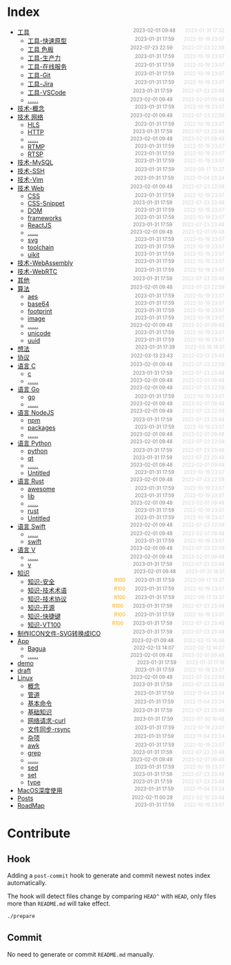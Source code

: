 
# Index

- [工具](src/%E5%B7%A5%E5%85%B7)<span style="font-size:.8em;float:right"><span style="color:orange"></span><span style="padding-left:2em;color:gray;">2023-02-01 09:48</span><span style="padding-left:2em;color:lightgray;">2023-01-31 17:32</span></span>
  - [工具-快速原型](src/%E5%B7%A5%E5%85%B7/%E5%B7%A5%E5%85%B7-%E5%BF%AB%E9%80%9F%E5%8E%9F%E5%9E%8B)<span style="font-size:.8em;float:right"><span style="color:orange"></span><span style="padding-left:2em;color:gray;">2023-01-31 17:59</span><span style="padding-left:2em;color:lightgray;">2022-10-19 23:07</span></span>
  - [工具 色板](src/%E5%B7%A5%E5%85%B7/%E5%B7%A5%E5%85%B7-%E8%89%B2%E6%9D%BF)<span style="font-size:.8em;float:right"><span style="color:orange"></span><span style="padding-left:2em;color:gray;">2022-07-23 22:59</span><span style="padding-left:2em;color:lightgray;">2022-07-23 22:59</span></span>
  - [工具-生产力](src/%E5%B7%A5%E5%85%B7/%E5%B7%A5%E5%85%B7-%E7%94%9F%E4%BA%A7%E5%8A%9B)<span style="font-size:.8em;float:right"><span style="color:orange"></span><span style="padding-left:2em;color:gray;">2023-01-31 17:59</span><span style="padding-left:2em;color:lightgray;">2022-10-19 23:07</span></span>
  - [工具-在线服务](src/%E5%B7%A5%E5%85%B7/%E5%B7%A5%E5%85%B7-%E5%9C%A8%E7%BA%BF%E6%9C%8D%E5%8A%A1)<span style="font-size:.8em;float:right"><span style="color:orange"></span><span style="padding-left:2em;color:gray;">2023-01-31 17:59</span><span style="padding-left:2em;color:lightgray;">2022-10-19 23:07</span></span>
  - [工具-Git](src/%E5%B7%A5%E5%85%B7/%E5%B7%A5%E5%85%B7-Git)<span style="font-size:.8em;float:right"><span style="color:orange"></span><span style="padding-left:2em;color:gray;">2023-01-31 17:59</span><span style="padding-left:2em;color:lightgray;">2022-10-19 23:07</span></span>
  - [工具-Jira](src/%E5%B7%A5%E5%85%B7/%E5%B7%A5%E5%85%B7-Jira)<span style="font-size:.8em;float:right"><span style="color:orange"></span><span style="padding-left:2em;color:gray;">2023-01-31 17:59</span><span style="padding-left:2em;color:lightgray;">2022-10-19 23:07</span></span>
  - [工具-VSCode](src/%E5%B7%A5%E5%85%B7/%E5%B7%A5%E5%85%B7-VSCode)<span style="font-size:.8em;float:right"><span style="color:orange"></span><span style="padding-left:2em;color:gray;">2023-01-31 17:59</span><span style="padding-left:2em;color:lightgray;">2022-07-23 23:48</span></span>
  - [......](src/%E5%B7%A5%E5%85%B7/)<span style="font-size:.8em;float:right"><span style="color:orange"></span><span style="padding-left:2em;color:gray;">2023-02-01 09:48</span><span style="padding-left:2em;color:lightgray;">2023-02-01 09:48</span></span>
- [技术-概念](src/%E6%8A%80%E6%9C%AF-%E6%A6%82%E5%BF%B5)<span style="font-size:.8em;float:right"><span style="color:orange"></span><span style="padding-left:2em;color:gray;">2023-01-31 17:59</span><span style="padding-left:2em;color:lightgray;">2022-10-19 23:07</span></span>
- [技术 网络](src/%E6%8A%80%E6%9C%AF-%E7%BD%91%E7%BB%9C)<span style="font-size:.8em;float:right"><span style="color:orange"></span><span style="padding-left:2em;color:gray;">2023-02-01 09:48</span><span style="padding-left:2em;color:lightgray;">2022-07-23 22:59</span></span>
  - [HLS](src/%E6%8A%80%E6%9C%AF-%E7%BD%91%E7%BB%9C/HLS)<span style="font-size:.8em;float:right"><span style="color:orange"></span><span style="padding-left:2em;color:gray;">2023-01-31 17:59</span><span style="padding-left:2em;color:lightgray;">2022-10-19 23:07</span></span>
  - [HTTP](src/%E6%8A%80%E6%9C%AF-%E7%BD%91%E7%BB%9C/HTTP)<span style="font-size:.8em;float:right"><span style="color:orange"></span><span style="padding-left:2em;color:gray;">2023-01-31 17:59</span><span style="padding-left:2em;color:lightgray;">2022-07-23 23:48</span></span>
  - [......](src/%E6%8A%80%E6%9C%AF-%E7%BD%91%E7%BB%9C/)<span style="font-size:.8em;float:right"><span style="color:orange"></span><span style="padding-left:2em;color:gray;">2023-02-01 09:48</span><span style="padding-left:2em;color:lightgray;">2023-02-01 09:48</span></span>
  - [RTMP](src/%E6%8A%80%E6%9C%AF-%E7%BD%91%E7%BB%9C/RTMP)<span style="font-size:.8em;float:right"><span style="color:orange"></span><span style="padding-left:2em;color:gray;">2023-01-31 17:59</span><span style="padding-left:2em;color:lightgray;">2022-10-19 23:07</span></span>
  - [RTSP](src/%E6%8A%80%E6%9C%AF-%E7%BD%91%E7%BB%9C/RTSP)<span style="font-size:.8em;float:right"><span style="color:orange"></span><span style="padding-left:2em;color:gray;">2023-01-31 17:59</span><span style="padding-left:2em;color:lightgray;">2022-10-19 23:07</span></span>
- [技术-MySQL](src/%E6%8A%80%E6%9C%AF-MySQL)<span style="font-size:.8em;float:right"><span style="color:orange"></span><span style="padding-left:2em;color:gray;">2023-01-31 17:59</span><span style="padding-left:2em;color:lightgray;">2022-10-19 23:07</span></span>
- [技术-SSH](src/%E6%8A%80%E6%9C%AF-SSH)<span style="font-size:.8em;float:right"><span style="color:orange"></span><span style="padding-left:2em;color:gray;">2023-01-31 17:59</span><span style="padding-left:2em;color:lightgray;">2022-09-17 13:37</span></span>
- [技术-Vim](src/%E6%8A%80%E6%9C%AF-Vim)<span style="font-size:.8em;float:right"><span style="color:orange"></span><span style="padding-left:2em;color:gray;">2023-01-31 17:59</span><span style="padding-left:2em;color:lightgray;">2022-11-04 23:24</span></span>
- [技术 Web](src/%E6%8A%80%E6%9C%AF-Web)<span style="font-size:.8em;float:right"><span style="color:orange"></span><span style="padding-left:2em;color:gray;">2023-02-01 09:48</span><span style="padding-left:2em;color:lightgray;">2022-07-23 22:59</span></span>
  - [CSS](src/%E6%8A%80%E6%9C%AF-Web/CSS)<span style="font-size:.8em;float:right"><span style="color:orange"></span><span style="padding-left:2em;color:gray;">2023-01-31 17:59</span><span style="padding-left:2em;color:lightgray;">2022-10-19 23:07</span></span>
  - [CSS-Snippet](src/%E6%8A%80%E6%9C%AF-Web/CSS-Snippet)<span style="font-size:.8em;float:right"><span style="color:orange"></span><span style="padding-left:2em;color:gray;">2023-01-31 17:59</span><span style="padding-left:2em;color:lightgray;">2022-07-23 23:48</span></span>
  - [DOM](src/%E6%8A%80%E6%9C%AF-Web/DOM)<span style="font-size:.8em;float:right"><span style="color:orange"></span><span style="padding-left:2em;color:gray;">2023-01-31 17:59</span><span style="padding-left:2em;color:lightgray;">2022-10-19 23:07</span></span>
  - [frameworks](src/%E6%8A%80%E6%9C%AF-Web/frameworks)<span style="font-size:.8em;float:right"><span style="color:orange"></span><span style="padding-left:2em;color:gray;">2023-01-31 17:59</span><span style="padding-left:2em;color:lightgray;">2022-10-19 23:07</span></span>
  - [ReactJS](src/%E6%8A%80%E6%9C%AF-Web/ReactJS)<span style="font-size:.8em;float:right"><span style="color:orange"></span><span style="padding-left:2em;color:gray;">2023-01-31 17:59</span><span style="padding-left:2em;color:lightgray;">2022-07-23 23:48</span></span>
  - [......](src/%E6%8A%80%E6%9C%AF-Web/)<span style="font-size:.8em;float:right"><span style="color:orange"></span><span style="padding-left:2em;color:gray;">2023-02-01 09:48</span><span style="padding-left:2em;color:lightgray;">2023-02-01 09:48</span></span>
  - [svg](src/%E6%8A%80%E6%9C%AF-Web/svg)<span style="font-size:.8em;float:right"><span style="color:orange"></span><span style="padding-left:2em;color:gray;">2023-01-31 17:59</span><span style="padding-left:2em;color:lightgray;">2022-10-19 23:07</span></span>
  - [toolchain](src/%E6%8A%80%E6%9C%AF-Web/toolchain)<span style="font-size:.8em;float:right"><span style="color:orange"></span><span style="padding-left:2em;color:gray;">2023-01-31 17:59</span><span style="padding-left:2em;color:lightgray;">2022-10-19 23:07</span></span>
  - [uikit](src/%E6%8A%80%E6%9C%AF-Web/uikit)<span style="font-size:.8em;float:right"><span style="color:orange"></span><span style="padding-left:2em;color:gray;">2023-01-31 17:59</span><span style="padding-left:2em;color:lightgray;">2022-10-19 23:07</span></span>
- [技术-WebAssembly](src/%E6%8A%80%E6%9C%AF-WebAssembly)<span style="font-size:.8em;float:right"><span style="color:orange"></span><span style="padding-left:2em;color:gray;">2023-01-31 17:59</span><span style="padding-left:2em;color:lightgray;">2022-10-19 23:07</span></span>
- [技术-WebRTC](src/%E6%8A%80%E6%9C%AF-WebRTC)<span style="font-size:.8em;float:right"><span style="color:orange"></span><span style="padding-left:2em;color:gray;">2023-01-31 17:59</span><span style="padding-left:2em;color:lightgray;">2022-10-19 23:07</span></span>
- [其他](src/%E5%85%B6%E4%BB%96)<span style="font-size:.8em;float:right"><span style="color:orange"></span><span style="padding-left:2em;color:gray;">2023-01-31 17:59</span><span style="padding-left:2em;color:lightgray;">2022-07-23 23:48</span></span>
- [算法](src/%E7%AE%97%E6%B3%95)<span style="font-size:.8em;float:right"><span style="color:orange"></span><span style="padding-left:2em;color:gray;">2023-02-01 09:48</span><span style="padding-left:2em;color:lightgray;">2022-07-23 22:59</span></span>
  - [aes](src/%E7%AE%97%E6%B3%95/aes)<span style="font-size:.8em;float:right"><span style="color:orange"></span><span style="padding-left:2em;color:gray;">2023-01-31 17:59</span><span style="padding-left:2em;color:lightgray;">2022-10-19 23:07</span></span>
  - [base64](src/%E7%AE%97%E6%B3%95/base64)<span style="font-size:.8em;float:right"><span style="color:orange"></span><span style="padding-left:2em;color:gray;">2023-01-31 17:59</span><span style="padding-left:2em;color:lightgray;">2022-10-19 23:07</span></span>
  - [footprint](src/%E7%AE%97%E6%B3%95/footprint)<span style="font-size:.8em;float:right"><span style="color:orange"></span><span style="padding-left:2em;color:gray;">2023-01-31 17:59</span><span style="padding-left:2em;color:lightgray;">2022-10-19 23:07</span></span>
  - [image](src/%E7%AE%97%E6%B3%95/image)<span style="font-size:.8em;float:right"><span style="color:orange"></span><span style="padding-left:2em;color:gray;">2023-01-31 17:59</span><span style="padding-left:2em;color:lightgray;">2022-10-19 23:07</span></span>
  - [......](src/%E7%AE%97%E6%B3%95/)<span style="font-size:.8em;float:right"><span style="color:orange"></span><span style="padding-left:2em;color:gray;">2023-02-01 09:48</span><span style="padding-left:2em;color:lightgray;">2023-02-01 09:48</span></span>
  - [unicode](src/%E7%AE%97%E6%B3%95/unicode)<span style="font-size:.8em;float:right"><span style="color:orange"></span><span style="padding-left:2em;color:gray;">2023-01-31 17:59</span><span style="padding-left:2em;color:lightgray;">2022-10-19 23:07</span></span>
  - [uuid](src/%E7%AE%97%E6%B3%95/uuid)<span style="font-size:.8em;float:right"><span style="color:orange"></span><span style="padding-left:2em;color:gray;">2023-01-31 17:59</span><span style="padding-left:2em;color:lightgray;">2022-10-19 23:07</span></span>
- [想法](src/%E6%83%B3%E6%B3%95)<span style="font-size:.8em;float:right"><span style="color:orange"></span><span style="padding-left:2em;color:gray;">2023-01-31 17:39</span><span style="padding-left:2em;color:lightgray;">2022-03-19 18:01</span></span>
- [协议](src/%E5%8D%8F%E8%AE%AE)<span style="font-size:.8em;float:right"><span style="color:orange"></span><span style="padding-left:2em;color:gray;">2022-03-13 23:43</span><span style="padding-left:2em;color:lightgray;">2022-03-13 23:43</span></span>
- [语言 C](src/%E8%AF%AD%E8%A8%80-C)<span style="font-size:.8em;float:right"><span style="color:orange"></span><span style="padding-left:2em;color:gray;">2023-02-01 09:48</span><span style="padding-left:2em;color:lightgray;">2022-07-23 22:59</span></span>
  - [c](src/%E8%AF%AD%E8%A8%80-C/c)<span style="font-size:.8em;float:right"><span style="color:orange"></span><span style="padding-left:2em;color:gray;">2023-01-31 17:59</span><span style="padding-left:2em;color:lightgray;">2022-07-23 23:48</span></span>
  - [......](src/%E8%AF%AD%E8%A8%80-C/)<span style="font-size:.8em;float:right"><span style="color:orange"></span><span style="padding-left:2em;color:gray;">2023-02-01 09:48</span><span style="padding-left:2em;color:lightgray;">2023-02-01 09:48</span></span>
- [语言 Go](src/%E8%AF%AD%E8%A8%80-Go)<span style="font-size:.8em;float:right"><span style="color:orange"></span><span style="padding-left:2em;color:gray;">2023-02-01 09:48</span><span style="padding-left:2em;color:lightgray;">2022-07-23 22:59</span></span>
  - [go](src/%E8%AF%AD%E8%A8%80-Go/go)<span style="font-size:.8em;float:right"><span style="color:orange"></span><span style="padding-left:2em;color:gray;">2023-01-31 17:59</span><span style="padding-left:2em;color:lightgray;">2022-10-19 23:07</span></span>
  - [......](src/%E8%AF%AD%E8%A8%80-Go/)<span style="font-size:.8em;float:right"><span style="color:orange"></span><span style="padding-left:2em;color:gray;">2023-02-01 09:48</span><span style="padding-left:2em;color:lightgray;">2023-02-01 09:48</span></span>
- [语言 NodeJS](src/%E8%AF%AD%E8%A8%80-NodeJS)<span style="font-size:.8em;float:right"><span style="color:orange"></span><span style="padding-left:2em;color:gray;">2023-02-01 09:48</span><span style="padding-left:2em;color:lightgray;">2022-07-23 22:59</span></span>
  - [npm](src/%E8%AF%AD%E8%A8%80-NodeJS/npm)<span style="font-size:.8em;float:right"><span style="color:orange"></span><span style="padding-left:2em;color:gray;">2023-01-31 17:59</span><span style="padding-left:2em;color:lightgray;">2022-07-23 23:48</span></span>
  - [packages](src/%E8%AF%AD%E8%A8%80-NodeJS/packages)<span style="font-size:.8em;float:right"><span style="color:orange"></span><span style="padding-left:2em;color:gray;">2023-01-31 17:59</span><span style="padding-left:2em;color:lightgray;">2022-10-19 23:07</span></span>
  - [......](src/%E8%AF%AD%E8%A8%80-NodeJS/)<span style="font-size:.8em;float:right"><span style="color:orange"></span><span style="padding-left:2em;color:gray;">2023-02-01 09:48</span><span style="padding-left:2em;color:lightgray;">2023-02-01 09:48</span></span>
- [语言 Python](src/%E8%AF%AD%E8%A8%80-Python)<span style="font-size:.8em;float:right"><span style="color:orange"></span><span style="padding-left:2em;color:gray;">2023-02-01 09:48</span><span style="padding-left:2em;color:lightgray;">2022-07-23 22:59</span></span>
  - [python](src/%E8%AF%AD%E8%A8%80-Python/python)<span style="font-size:.8em;float:right"><span style="color:orange"></span><span style="padding-left:2em;color:gray;">2023-01-31 17:59</span><span style="padding-left:2em;color:lightgray;">2022-07-23 23:48</span></span>
  - [qt](src/%E8%AF%AD%E8%A8%80-Python/qt)<span style="font-size:.8em;float:right"><span style="color:orange"></span><span style="padding-left:2em;color:gray;">2023-01-31 17:59</span><span style="padding-left:2em;color:lightgray;">2022-07-23 23:48</span></span>
  - [......](src/%E8%AF%AD%E8%A8%80-Python/)<span style="font-size:.8em;float:right"><span style="color:orange"></span><span style="padding-left:2em;color:gray;">2023-02-01 09:48</span><span style="padding-left:2em;color:lightgray;">2023-02-01 09:48</span></span>
  - [Untitled](src/%E8%AF%AD%E8%A8%80-Python/Untitled)<span style="font-size:.8em;float:right"><span style="color:orange"></span><span style="padding-left:2em;color:gray;">2023-01-31 17:59</span><span style="padding-left:2em;color:lightgray;">2022-10-19 23:07</span></span>
- [语言 Rust](src/%E8%AF%AD%E8%A8%80-Rust)<span style="font-size:.8em;float:right"><span style="color:orange"></span><span style="padding-left:2em;color:gray;">2023-02-01 09:48</span><span style="padding-left:2em;color:lightgray;">2022-07-23 22:59</span></span>
  - [awesome](src/%E8%AF%AD%E8%A8%80-Rust/awesome)<span style="font-size:.8em;float:right"><span style="color:orange"></span><span style="padding-left:2em;color:gray;">2023-01-31 17:59</span><span style="padding-left:2em;color:lightgray;">2022-10-19 23:07</span></span>
  - [lib](src/%E8%AF%AD%E8%A8%80-Rust/lib)<span style="font-size:.8em;float:right"><span style="color:orange"></span><span style="padding-left:2em;color:gray;">2023-01-31 17:59</span><span style="padding-left:2em;color:lightgray;">2022-10-19 23:07</span></span>
  - [......](src/%E8%AF%AD%E8%A8%80-Rust/)<span style="font-size:.8em;float:right"><span style="color:orange"></span><span style="padding-left:2em;color:gray;">2023-02-01 09:48</span><span style="padding-left:2em;color:lightgray;">2023-02-01 09:48</span></span>
  - [rust](src/%E8%AF%AD%E8%A8%80-Rust/rust)<span style="font-size:.8em;float:right"><span style="color:orange"></span><span style="padding-left:2em;color:gray;">2023-01-31 17:59</span><span style="padding-left:2em;color:lightgray;">2022-10-19 23:07</span></span>
  - [Untitled](src/%E8%AF%AD%E8%A8%80-Rust/Untitled)<span style="font-size:.8em;float:right"><span style="color:orange"></span><span style="padding-left:2em;color:gray;">2023-01-31 17:59</span><span style="padding-left:2em;color:lightgray;">2022-10-19 23:07</span></span>
- [语言 Swift](src/%E8%AF%AD%E8%A8%80-Swift)<span style="font-size:.8em;float:right"><span style="color:orange"></span><span style="padding-left:2em;color:gray;">2023-02-01 09:48</span><span style="padding-left:2em;color:lightgray;">2022-07-23 22:59</span></span>
  - [......](src/%E8%AF%AD%E8%A8%80-Swift/)<span style="font-size:.8em;float:right"><span style="color:orange"></span><span style="padding-left:2em;color:gray;">2023-02-01 09:48</span><span style="padding-left:2em;color:lightgray;">2023-02-01 09:48</span></span>
  - [swift](src/%E8%AF%AD%E8%A8%80-Swift/swift)<span style="font-size:.8em;float:right"><span style="color:orange"></span><span style="padding-left:2em;color:gray;">2023-01-31 17:59</span><span style="padding-left:2em;color:lightgray;">2022-10-19 23:07</span></span>
- [语言 V](src/%E8%AF%AD%E8%A8%80-V)<span style="font-size:.8em;float:right"><span style="color:orange"></span><span style="padding-left:2em;color:gray;">2023-02-01 09:48</span><span style="padding-left:2em;color:lightgray;">2022-07-23 22:59</span></span>
  - [......](src/%E8%AF%AD%E8%A8%80-V/)<span style="font-size:.8em;float:right"><span style="color:orange"></span><span style="padding-left:2em;color:gray;">2023-02-01 09:48</span><span style="padding-left:2em;color:lightgray;">2023-02-01 09:48</span></span>
  - [v](src/%E8%AF%AD%E8%A8%80-V/v)<span style="font-size:.8em;float:right"><span style="color:orange"></span><span style="padding-left:2em;color:gray;">2023-01-31 17:59</span><span style="padding-left:2em;color:lightgray;">2022-07-23 23:48</span></span>
- [知识](src/%E7%9F%A5%E8%AF%86)<span style="font-size:.8em;float:right"><span style="color:orange"></span><span style="padding-left:2em;color:gray;">2023-02-01 09:48</span><span style="padding-left:2em;color:lightgray;">2023-01-31 18:01</span></span>
  - [知识-安全](src/%E7%9F%A5%E8%AF%86/%E7%9F%A5%E8%AF%86-%E5%AE%89%E5%85%A8)<span style="font-size:.8em;float:right"><span style="color:orange">R100</span><span style="padding-left:2em;color:gray;">2023-01-31 17:59</span><span style="padding-left:2em;color:lightgray;">2022-09-17 13:37</span></span>
  - [知识-技术术语](src/%E7%9F%A5%E8%AF%86/%E7%9F%A5%E8%AF%86-%E6%8A%80%E6%9C%AF%E6%9C%AF%E8%AF%AD)<span style="font-size:.8em;float:right"><span style="color:orange">R100</span><span style="padding-left:2em;color:gray;">2023-01-31 17:59</span><span style="padding-left:2em;color:lightgray;">2022-10-19 23:07</span></span>
  - [知识-技术协议](src/%E7%9F%A5%E8%AF%86/%E7%9F%A5%E8%AF%86-%E6%8A%80%E6%9C%AF%E5%8D%8F%E8%AE%AE)<span style="font-size:.8em;float:right"><span style="color:orange">R100</span><span style="padding-left:2em;color:gray;">2023-01-31 17:59</span><span style="padding-left:2em;color:lightgray;">2022-09-17 13:37</span></span>
  - [知识-开源](src/%E7%9F%A5%E8%AF%86/%E7%9F%A5%E8%AF%86-%E5%BC%80%E6%BA%90)<span style="font-size:.8em;float:right"><span style="color:orange">R100</span><span style="padding-left:2em;color:gray;">2023-01-31 17:59</span><span style="padding-left:2em;color:lightgray;">2022-07-23 23:48</span></span>
  - [知识-快捷键](src/%E7%9F%A5%E8%AF%86/%E7%9F%A5%E8%AF%86-%E5%BF%AB%E6%8D%B7%E9%94%AE)<span style="font-size:.8em;float:right"><span style="color:orange">R100</span><span style="padding-left:2em;color:gray;">2023-01-31 17:59</span><span style="padding-left:2em;color:lightgray;">2022-10-19 23:07</span></span>
  - [知识-VT100](src/%E7%9F%A5%E8%AF%86/%E7%9F%A5%E8%AF%86-VT100)<span style="font-size:.8em;float:right"><span style="color:orange">R100</span><span style="padding-left:2em;color:gray;">2023-01-31 17:59</span><span style="padding-left:2em;color:lightgray;">2022-07-23 23:48</span></span>
- [制作ICON文件-SVG转换成ICO](src/%E5%88%B6%E4%BD%9CICON%E6%96%87%E4%BB%B6-SVG%E8%BD%AC%E6%8D%A2%E6%88%90ICO)<span style="font-size:.8em;float:right"><span style="color:orange"></span><span style="padding-left:2em;color:gray;">2023-01-31 17:59</span><span style="padding-left:2em;color:lightgray;">2022-07-23 23:48</span></span>
- [App](src/app)<span style="font-size:.8em;float:right"><span style="color:orange"></span><span style="padding-left:2em;color:gray;">2023-02-01 09:48</span><span style="padding-left:2em;color:lightgray;">2022-02-13 14:06</span></span>
  - [Bagua](src/app/bagua)<span style="font-size:.8em;float:right"><span style="color:orange"></span><span style="padding-left:2em;color:gray;">2022-02-13 14:07</span><span style="padding-left:2em;color:lightgray;">2022-02-13 14:07</span></span>
  - [......](src/app/)<span style="font-size:.8em;float:right"><span style="color:orange"></span><span style="padding-left:2em;color:gray;">2023-02-01 09:48</span><span style="padding-left:2em;color:lightgray;">2023-02-01 09:48</span></span>
- [demo](src/demo)<span style="font-size:.8em;float:right"><span style="color:orange"></span><span style="padding-left:2em;color:gray;">2023-01-31 17:59</span><span style="padding-left:2em;color:lightgray;">2023-01-31 17:19</span></span>
- [draft](src/draft)<span style="font-size:.8em;float:right"><span style="color:orange"></span><span style="padding-left:2em;color:gray;">2023-01-31 17:59</span><span style="padding-left:2em;color:lightgray;">2022-10-19 23:07</span></span>
- [Linux](src/Linux)<span style="font-size:.8em;float:right"><span style="color:orange"></span><span style="padding-left:2em;color:gray;">2023-02-01 09:48</span><span style="padding-left:2em;color:lightgray;">2022-07-23 22:59</span></span>
  - [概念](src/Linux/%E6%A6%82%E5%BF%B5)<span style="font-size:.8em;float:right"><span style="color:orange"></span><span style="padding-left:2em;color:gray;">2023-01-31 17:59</span><span style="padding-left:2em;color:lightgray;">2022-07-23 23:48</span></span>
  - [管道](src/Linux/%E7%AE%A1%E9%81%93)<span style="font-size:.8em;float:right"><span style="color:orange"></span><span style="padding-left:2em;color:gray;">2023-01-31 17:59</span><span style="padding-left:2em;color:lightgray;">2022-11-04 23:24</span></span>
  - [基本命令](src/Linux/%E5%9F%BA%E6%9C%AC%E5%91%BD%E4%BB%A4)<span style="font-size:.8em;float:right"><span style="color:orange"></span><span style="padding-left:2em;color:gray;">2023-01-31 17:59</span><span style="padding-left:2em;color:lightgray;">2022-11-04 23:24</span></span>
  - [基础知识](src/Linux/%E5%9F%BA%E7%A1%80%E7%9F%A5%E8%AF%86)<span style="font-size:.8em;float:right"><span style="color:orange"></span><span style="padding-left:2em;color:gray;">2023-01-31 17:59</span><span style="padding-left:2em;color:lightgray;">2022-07-23 23:48</span></span>
  - [网络请求-curl](src/Linux/%E7%BD%91%E7%BB%9C%E8%AF%B7%E6%B1%82-curl)<span style="font-size:.8em;float:right"><span style="color:orange"></span><span style="padding-left:2em;color:gray;">2023-01-31 17:59</span><span style="padding-left:2em;color:lightgray;">2022-07-30 16:48</span></span>
  - [文件同步-rsync](src/Linux/%E6%96%87%E4%BB%B6%E5%90%8C%E6%AD%A5-rsync)<span style="font-size:.8em;float:right"><span style="color:orange"></span><span style="padding-left:2em;color:gray;">2023-01-31 17:59</span><span style="padding-left:2em;color:lightgray;">2022-10-19 23:07</span></span>
  - [杂项](src/Linux/%E6%9D%82%E9%A1%B9)<span style="font-size:.8em;float:right"><span style="color:orange"></span><span style="padding-left:2em;color:gray;">2023-01-31 17:59</span><span style="padding-left:2em;color:lightgray;">2022-11-04 23:24</span></span>
  - [awk](src/Linux/awk)<span style="font-size:.8em;float:right"><span style="color:orange"></span><span style="padding-left:2em;color:gray;">2023-01-31 17:59</span><span style="padding-left:2em;color:lightgray;">2022-10-19 23:07</span></span>
  - [grep](src/Linux/grep)<span style="font-size:.8em;float:right"><span style="color:orange"></span><span style="padding-left:2em;color:gray;">2023-01-31 17:59</span><span style="padding-left:2em;color:lightgray;">2022-07-23 23:48</span></span>
  - [......](src/Linux/)<span style="font-size:.8em;float:right"><span style="color:orange"></span><span style="padding-left:2em;color:gray;">2023-02-01 09:48</span><span style="padding-left:2em;color:lightgray;">2023-02-01 09:48</span></span>
  - [sed](src/Linux/sed)<span style="font-size:.8em;float:right"><span style="color:orange"></span><span style="padding-left:2em;color:gray;">2023-01-31 17:59</span><span style="padding-left:2em;color:lightgray;">2022-10-19 23:07</span></span>
  - [set](src/Linux/set)<span style="font-size:.8em;float:right"><span style="color:orange"></span><span style="padding-left:2em;color:gray;">2023-01-31 17:59</span><span style="padding-left:2em;color:lightgray;">2022-07-23 23:48</span></span>
  - [type](src/Linux/type)<span style="font-size:.8em;float:right"><span style="color:orange"></span><span style="padding-left:2em;color:gray;">2023-01-31 17:59</span><span style="padding-left:2em;color:lightgray;">2022-07-23 23:48</span></span>
- [MacOS深度使用](src/MacOS%E6%B7%B1%E5%BA%A6%E4%BD%BF%E7%94%A8)<span style="font-size:.8em;float:right"><span style="color:orange"></span><span style="padding-left:2em;color:gray;">2023-01-31 17:59</span><span style="padding-left:2em;color:lightgray;">2022-11-04 23:24</span></span>
- [Posts](src/posts)<span style="font-size:.8em;float:right"><span style="color:orange"></span><span style="padding-left:2em;color:gray;">2022-02-11 00:28</span><span style="padding-left:2em;color:lightgray;">2022-02-10 23:48</span></span>
- [RoadMap](src/RoadMap)<span style="font-size:.8em;float:right"><span style="color:orange"></span><span style="padding-left:2em;color:gray;">2023-01-31 17:59</span><span style="padding-left:2em;color:lightgray;">2022-10-19 23:07</span></span>


# Contribute

## Hook

Adding a `post-commit` hook to generate and commit newest notes index automatically.

The hook will detect files change by comparing `HEAD^` with `HEAD`, only files more than `README.md` will take effect.

```bash
./prepare
```

## Commit

No need to generate or commit `README.md` manually.

